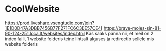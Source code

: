 # CoolWebsite
https://prod.liveshare.vsengtudio.com/join?1E1D0D47A3DBB7456B77F271FC6C3DE57CE4[
https://brave-moles-sin-81-90-124-251.loca.lt/websites/index.html
Kas saaks panna nii, et meil on 2 index faili, 1 website folderis teine lihtsalt alguses ja redirectib sellele mis website folderis
